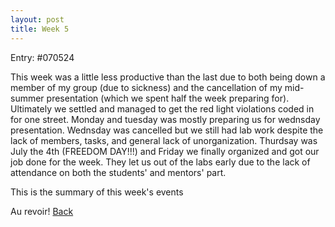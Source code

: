 ```yaml
---
layout: post
title: Week 5
---
```


Entry: #070524

This week was a little less productive than the last due to both being down a member of my group (due to sickness) and the cancellation of my mid-summer presentation (which we spent half the week preparing for). Ultimately we settled and managed to get the red light violations coded in for one street. Monday and tuesday was mostly preparing us for wednsday presentation. Wednsday was cancelled but we still had lab work despite the lack of members, tasks, and general lack of unorganization. 
Thurdsay was July the 4th (FREEDOM DAY!!!) and Friday we finally organized and got our job done for the week. They let us out of the labs early due to the lack of attendance on both the students' and mentors' part. 

This is the summary of this week's events

Au revoir!
[Back](./)
